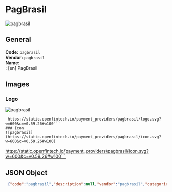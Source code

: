 # PagBrasil 
![pagbrasil](https://static.openfintech.io/payment_providers/pagbrasil/logo.svg?w=600&c=v0.59.26#w100)  
## General 
**Code:** `pagbrasil`  
**Vendor:** `pagbrasil`  
**Name:**  
:	[en] PagBrasil  
## Images 
### Logo 
![pagbrasil](https://static.openfintech.io/payment_providers/pagbrasil/logo.svg?w=600&c=v0.59.26#w100)  
```
 https://static.openfintech.io/payment_providers/pagbrasil/logo.svg?w=600&c=v0.59.26#w100```  
### Icon 
![pagbrasil](https://static.openfintech.io/payment_providers/pagbrasil/icon.svg?w=600&c=v0.59.26#w100)  
```
 https://static.openfintech.io/payment_providers/pagbrasil/icon.svg?w=600&c=v0.59.26#w100```  
## JSON Object 
```json
 {"code":"pagbrasil","description":null,"vendor":"pagbrasil","categories":null,"countries":null,"payment_method":null,"payout_method":null,"metadata":{"about_payments_code":"pagbrasil"},"name":{"en":"PagBrasil"}}```  
